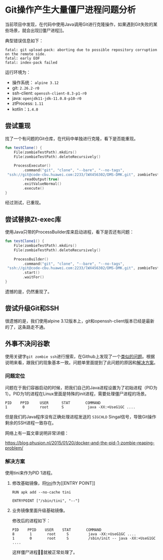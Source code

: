# Git操作产生大量僵尸进程问题分析

当前项目中发现，在代码中使用Java调用Git进行克隆操作，如果遇到Git失败的某些场景，就会出现[[僵尸进程]]。

典型错误信息如下：

```
fatal: git upload-pack: aborting due to possible repository corruption on the remote side.
fatal: early EOF
fatal: index-pack failed
```

运行环境为：
- 操作系统： `alpine 3.12`
- git: `2.26.2-r0`
- ssh-client: `openssh-client-8.3-p1-r0`
- java: `openjdk11-jdk-11.0.8-p10-r0`
- ztProcess: `1.11`
- kotlin：`1.4.0`


## 尝试重现

找了一个有问题的Git仓库，在代码中单独进行克隆，看下是否能重现。

```kotlin
fun testClone() {  
    File(zombieTestPath).mkdirs()  
    File(zombieTestPath).deleteRecursively()  
      
    ProcessExecutor()  
        .command("git", "clone", "--bare", "--no-tags",  
 "ssh://git@code-cbu.huawei.com:2233/lWX456302/DMS-DMK.git", zombieTestPath)  
        .readOutput(true)  
        .exitValueNormal()  
        .execute()  
}
```

经过测试，已重现。

## 尝试替换Zt-exec库	

使用Java只带的ProcessBuilder库来启动进程，看下是否还有问题：

```kotlin
fun testClone1() {  
    File(zombieTestPath).mkdirs()  
    File(zombieTestPath).deleteRecursively()  
  
    ProcessBuilder()  
        .command("git", "clone", "--bare", "--no-tags",  
 "ssh://git@code-cbu.huawei.com:2233/lWX456302/DMS-DMK.git", zombieTestPath)  
        .start()  
        .waitFor()  
}
```

遗憾的是，仍然重现了。

## 尝试升级Git和SSH

很遗憾的是，我们使用alpine 3.12版本上，git和openssh-client版本已经是最新的了，这条路走不通。

## 外事不决问谷歌
使用关键字`git zombie ssh`进行搜索，在Github上发现了一个[类似的问题](https://github.com/breser/git2consul/issues/155)。根据说明来看，跟我们的现象基本一致。问题单里面提到了此问题的原因和[解决方案](https://github.com/krallin/tini)。

### 问题定位
问题在于我们容器启动的时候，把我们自己的Java进程设置为了初始进程（PID为1）。PID为1的进程在Linux里面是特殊的init进程，需要处理僵尸进程的场景。

```
PID    PPID     USER      STAT       COMMAND
1       0       root      S           java -XX:+UseG1GC ....
```

但是我们的Java程序没有正确处理进程发送的 `SIGCHLD` Singal信号，导致Git操作剩余的SSH进程一致存在。

网络上有一篇文章说明非常详细：

https://blog.phusion.nl/2015/01/20/docker-and-the-pid-1-zombie-reaping-problem/

### 解决方案
使用tini来作为PID 1进程。

1. 修改基础镜像，将[tini](https://github.com/krallin/tini)作为[[ENTRY POINT]]

	```docker
	RUN apk add --no-cache tini

	ENTRYPOINT ["/sbin/tini", "--"]
	```
	
2. 业务镜像里面升级基础镜像。

	修改后的进程如下：

	```
	PID    PPID    USER    STAT       COMMAND
	8       1       root     S         java -XX:+UseG1GC ....
	1       0       root     S         /sbin/init -- java -XX:+UseG1GC ....
	```
	
	这样僵尸进程🧟‍♂️就被正常处理了。